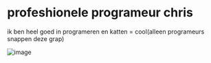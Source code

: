 # profeshionele programeur chris

ik ben heel goed in programeren en katten = cool(alleen programeurs snappen deze grap)

![image](https://media1.tenor.com/m/2UIaZZBv_TsAAAAC/good-night-kitty.gif)
